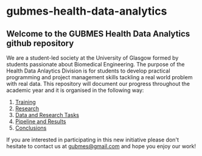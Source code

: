 # gubmes-health-data-analytics

## Welcome to the GUBMES Health Data Analytics github repository

We are a student-led society at the University of Glasgow formed by students passionate about Biomedical Engineering. The purpose of the Health Data Anlaytics Division is for students to develop practical programming and project management skills tackling a real world problem with real data. 
This repository will document our progress throughout the academic year and it is organised in the following way: 

1. [Training](https://github.com/SoFia2401/gubmes-health-data-analytics/tree/main/Training)
2. [Research](https://github.com/SoFia2401/gubmes-health-data-analytics/tree/main/Research)
3. [Data and Research Tasks](https://github.com/SoFia2401/gubmes-health-data-analytics/tree/main/Data%20and%20Research%20Tasks)
4. [Pipeline and Results](https://github.com/SoFia2401/gubmes-health-data-analytics/tree/main/Pipeline%20and%20Results)
5. [Conclusions](https://github.com/SoFia2401/gubmes-health-data-analytics/tree/main/Conclusions)


If you are interested in participating in this new initiative please don't hesitate to contact us at gubmes@gmail.com and hope you enjoy our work! 
